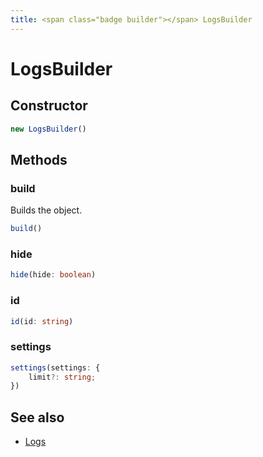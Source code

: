 ```yaml
---
title: <span class="badge builder"></span> LogsBuilder
---
```

# <span class="badge builder"></span> LogsBuilder

## Constructor

```typescript
new LogsBuilder()
```
## Methods

### <span class="badge object-method"></span> build

Builds the object.

```typescript
build()
```

### <span class="badge object-method"></span> hide

```typescript
hide(hide: boolean)
```

### <span class="badge object-method"></span> id

```typescript
id(id: string)
```

### <span class="badge object-method"></span> settings

```typescript
settings(settings: {
	limit?: string;
})
```

## See also

 * <span class="badge object-type-interface"></span> [Logs](./object-Logs.md)
